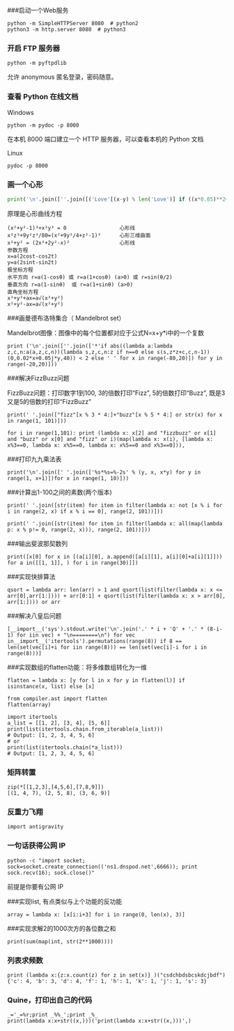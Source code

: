 ###启动一个Web服务

```
python -m SimpleHTTPServer 8080  # python2
python3 -m http.server 8080  # python3
```

### 开启 FTP 服务器

```
python -m pyftpdlib
```

允许 anonymous 匿名登录，密码随意。

### 查看 Python 在线文档

Windows

```
python -m pydoc -p 8000
```

在本机 8000 端口建立一个 HTTP 服务器，可以查看本机的 Python 文档

Linux

```
pydoc -p 8000
```

### 画一个心形

```python
print('\n'.join([''.join([('Love'[(x-y) % len('Love')] if ((x*0.05)**2+(y*0.1)**2-1)**3-(x*0.05)**2*(y*0.1)**3 <= 0 else ' ') for x in range(-30,30)]) for y in range(30, -30, -1)]))
```

原理是心形曲线方程

```
(x²+y²-1)³+x²y³ = 0           		心形线
x²z³+9y²z³/80=(x²+9y²/4+z²-1)³      心形三维曲面
x²+y² = (2x²+2y²-x)²          		心形线
参数方程
x=a(2cost-cos2t)
y=a(2sint-sin2t)
极坐标方程
水平方向 r=a(1-cosθ) 或 r=a(1+cosθ) (a>0) 或 r=sin(θ/2)
垂直方向 r=a(1-sinθ)  或 r=a(1+sinθ) (a>0)
直角坐标方程
x²+y²+ax=a√(x²+y²)
x²+y²-ax=a√(x²+y²)
```

###画曼德布洛特集合（ Mandelbrot set）

Mandelbrot图像：图像中的每个位置都对应于公式N=x+y*i中的一个复数

```
print ('\n'.join([''.join(['*'if abs((lambda a:lambda z,c,n:a(a,z,c,n))(lambda s,z,c,n:z if n==0 else s(s,z*z+c,c,n-1))(0,0.02*x+0.05j*y,40)) < 2 else ' ' for x in range(-80,20)]) for y in range(-20,20)]))
```



###解决FizzBuzz问题

FizzBuzz问题：打印数字1到100, 3的倍数打印“Fizz”, 5的倍数打印“Buzz”, 既是3又是5的倍数的打印“FizzBuzz”

```
print(' '.join(["fizz"[x % 3 * 4:]+"buzz"[x % 5 * 4:] or str(x) for x in range(1, 101)]))
```

```
for i in range(1,101): print (lambda x: x[2] and "fizzbuzz" or x[1] and "buzz" or x[0] and "fizz" or i)(map(lambda x: x(i), [lambda x: x%3==0, lambda x: x%5==0, lambda x: x%5==0 and x%3==0])),
```



###打印九九乘法表

```
print('\n'.join([' '.join(['%s*%s=%-2s' % (y, x, x*y) for y in range(1, x+1)])for x in range(1, 10)]))
```

###计算出1-100之间的素数(两个版本)

```
print(' '.join([str(item) for item in filter(lambda x: not [x % i for i in range(2, x) if x % i == 0], range(2, 101))]))

print(' '.join([str(item) for item in filter(lambda x: all(map(lambda p: x % p!= 0, range(2, x))), range(2, 101))]))
```

###输出斐波那契数列 

```
print([x[0] for x in [(a[i][0], a.append([a[i][1], a[i][0]+a[i][1]])) for a in([[1, 1]], ) for i in range(30)]])
```

###实现快排算法 

```
qsort = lambda arr: len(arr) > 1 and qsort(list(filter(lambda x: x <= arr[0],arr[1:]))) + arr[0:1] + qsort(list(filter(lambda x: x > arr[0], arr[1:]))) or arr
```

###解决八皇后问题 

```
[__import__('sys').stdout.write('\n'.join('.' * i + 'Q' + '.' * (8-i-1) for iin vec) + "\n========\n") for vec in__import__('itertools').permutations(range(8)) if 8 == len(set(vec[i]+i for iin range(8))) == len(set(vec[i]-i for i in range(8)))]
```

###实现数组的flatten功能：将多维数组转化为一维 

```
flatten = lambda x: [y for l in x for y in flatten(l)] if isinstance(x, list) else [x]
```

```
from compiler.ast import flatten
flatten(array)
```

```
import itertools
a_list = [[1, 2], [3, 4], [5, 6]]
print(list(itertools.chain.from_iterable(a_list)))
# Output: [1, 2, 3, 4, 5, 6]
# or
print(list(itertools.chain(*a_list)))
# Output: [1, 2, 3, 4, 5, 6]
```

### 矩阵转置

```
zip(*[[1,2,3],[4,5,6],[7,8,9]])
[(1, 4, 7), (2, 5, 8), (3, 6, 9)]
```

### 反重力飞翔

```
import antigravity
```

### 一句话获得公网 IP

```
python -c "import socket; sock=socket.create_connection(('ns1.dnspod.net',6666)); print sock.recv(16); sock.close()"
```

前提是你要有公网 IP

###实现list, 有点类似与上个功能的反功能 

```
array = lambda x: [x[i:i+3] for i in range(0, len(x), 3)]
```

###实现求解2的1000次方的各位数之和 

```
print(sum(map(int, str(2**1000))))
```

### 列表求频数

```
print (lambda x:{z:x.count(z) for z in set(x)} )("csdchbdsbcskdcjbdf")
{'c': 4, 'b': 3, 'd': 4, 'f': 1, 'h': 1, 'k': 1, 'j': 1, 's': 3}
```

### Quine，打印出自己的代码

```
_='_=%r;print _%%_';print _%_
print(lambda x:x+str((x,)))('print(lambda x:x+str((x,)))',)
```



